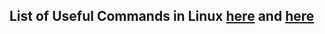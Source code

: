 ## List of Useful Commands in Linux [here](http://resources.infosecinstitute.com/useful-linux-commands/#gref) and [here](http://linuxcommand.org)



